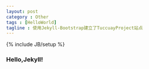 ```yaml
---
layout: post
category : Other
tags : [HelloWorld]
tagline : 使用Jekyll-Bootstrap建立了TuccuayProject站点
---
```

{% include JB/setup %}

### Hello,Jekyll!